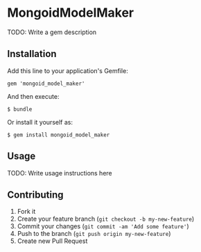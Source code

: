 # MongoidModelMaker

TODO: Write a gem description

## Installation

Add this line to your application's Gemfile:

    gem 'mongoid_model_maker'

And then execute:

    $ bundle

Or install it yourself as:

    $ gem install mongoid_model_maker

## Usage

TODO: Write usage instructions here

## Contributing

1. Fork it
2. Create your feature branch (`git checkout -b my-new-feature`)
3. Commit your changes (`git commit -am 'Add some feature'`)
4. Push to the branch (`git push origin my-new-feature`)
5. Create new Pull Request
